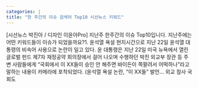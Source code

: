 ```yaml
---
categories: j
title: "한 주간의 이슈 검색어 Top10 시선뉴스 키워드"
---
```

[시선뉴스 박진아 / 디자인 이윤아Pro] 지난주 한주간의 이슈 Top10입니다. 지난주에는 어떤 키워드들이 이슈가 되었을까요?1. 윤석열 욕설 현지시간으로 지난 22일 윤석열 대통령의 비속어 사용으로 논란이 일고 있다. 윤 대통령은 지난 22일 미국 뉴욕에서 열린 글로벌 펀드 제7자 재정공약 회의장에서 걸어 나오며 수행하던 박진 외교부 장관 등 주변 사람들에게 “국회에서 이 XX들이 승인 안 해주면 바이든이 쪽팔려서 어떡하나”라고 말하는 내용이 카메라에 포착되었다. (윤석열 욕설 논란, “이 XX들” 발언... 외교 참사 국회도